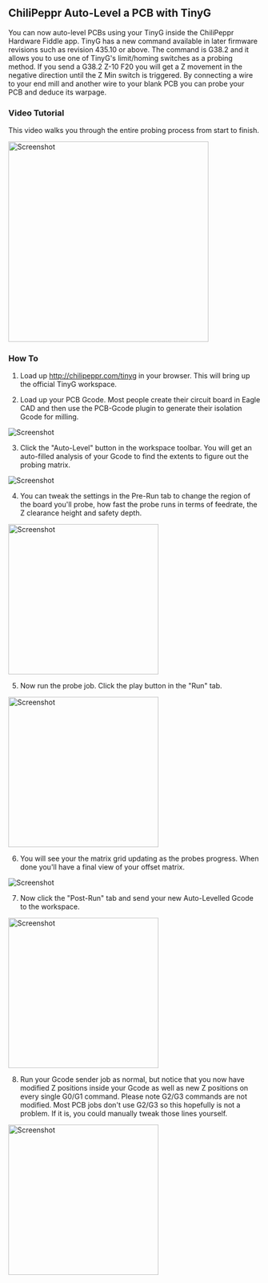 ## ChiliPeppr Auto-Level a PCB with TinyG

You can now auto-level PCBs using your TinyG inside the ChiliPeppr Hardware Fiddle app. TinyG has a new command available in later firmware revisions such as revision 435.10 or above. The command is G38.2 and it allows you to use one of TinyG's limit/homing switches as a probing method. If you send a G38.2 Z-10 F20 you will get a Z movement in the negative direction until the Z Min switch is triggered. By connecting a wire to your end mill and another wire to your blank PCB you can probe your PCB and deduce its warpage.

### Video Tutorial

This video walks you through the entire probing process from start to finish.

<div><a href="http://youtu.be/6WNE3E1ZZYY"><img src="http://chilipeppr.com/img/autolevel-youtube.png" alt="Screenshot" width="400"/></a></div>

### How To

1. Load up http://chilipeppr.com/tinyg in your browser. This will bring up the official TinyG workspace.

2. Load up your PCB Gcode. Most people create their circuit board in Eagle CAD and then use the PCB-Gcode plugin to generate their isolation Gcode for milling.
<div><img src="http://chilipeppr.com/img/autolevel-step0.png" alt="Screenshot" /></div>

3. Click the "Auto-Level" button in the workspace toolbar. You will get an auto-filled analysis of your Gcode to find the extents to figure out the probing matrix.
<div><img src="http://chilipeppr.com/img/autolevel-step0-1.png" alt="Screenshot" /></div>

4. You can tweak the settings in the Pre-Run tab to change the region of the board you'll probe, how fast the probe runs in terms of feedrate, the Z clearance height and safety depth.
<div><img src="http://chilipeppr.com/img/autolevel-step0-1-2.png" alt="Screenshot" width="300" /></div>

5. Now run the probe job. Click the play button in the "Run" tab.
<div><img src="http://chilipeppr.com/img/autolevel-step0-1-3.png" alt="Screenshot" width="300" /></div>

6. You will see your the matrix grid updating as the probes progress. When done you'll have a final view of your offset matrix.
<div><img src="http://chilipeppr.com/img/autolevel-step0-2.png" alt="Screenshot" /></div>

7. Now click the "Post-Run" tab and send your new Auto-Levelled Gcode to the workspace.
<div><img src="http://chilipeppr.com/img/autolevel-step0-3.png" alt="Screenshot" width="300" /></div>

8. Run your Gcode sender job as normal, but notice that you now have modified Z positions inside your Gcode as well as new Z positions on every single G0/G1 command. Please note G2/G3 commands are not modified. Most PCB jobs don't use G2/G3 so this hopefully is not a problem. If it is, you could manually tweak those lines yourself.
<div><img src="http://chilipeppr.com/img/autolevel-step0-4-1.png" alt="Screenshot" width="300" /></div>